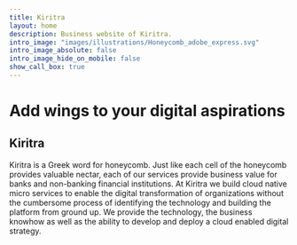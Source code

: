```yaml
---
title: Kiritra
layout: home
description: Business website of Kiritra.
intro_image: "images/illustrations/Honeycomb_adobe_express.svg"
intro_image_absolute: false
intro_image_hide_on_mobile: false
show_call_box: true
---
```


# Add wings to your digital aspirations

## Kiritra
Kiritra is a Greek word for honeycomb. Just like each cell of the honeycomb provides valuable nectar, each of our services provide business value for banks and non-banking financial institutions. At Kiritra we build cloud native micro services to enable the digital transformation of organizations without the cumbersome process of identifying the technology and building the platform from ground up. We provide the technology, the business knowhow as well as the ability to develop and deploy a cloud enabled digital strategy.

